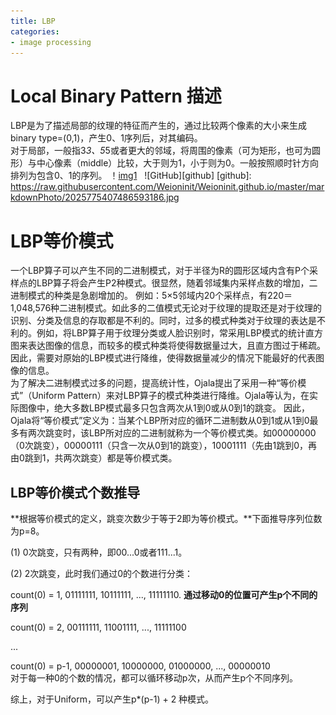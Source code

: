 ```yaml
---
title: LBP
categories: 
- image processing
---
```


# Local Binary Pattern 描述
LBP是为了描述局部的纹理的特征而产生的，通过比较两个像素的大小来生成binary type=(0,1)，产生0、1序列后，对其编码。  
对于局部，一般指3*3、5*5或者更大的邻域，将周围的像素（可为矩形，也可为圆形）与中心像素（middle）比较，大于则为1，小于则为0。一般按照顺时针方向排列为包含0、1的序列。
！[img1](https://raw.githubusercontent.com/Weioninit/Weioninit.github.io/master/markdownPhoto/2025775407486593186.jpg)  
![GitHub][github]
[github]: https://raw.githubusercontent.com/Weioninit/Weioninit.github.io/master/markdownPhoto/2025775407486593186.jpg
# LBP等价模式
一个LBP算子可以产生不同的二进制模式，对于半径为R的圆形区域内含有P个采样点的LBP算子将会产生P2种模式。很显然，随着邻域集内采样点数的增加，二进制模式的种类是急剧增加的。
例如：5×5邻域内20个采样点，有220＝1,048,576种二进制模式。如此多的二值模式无论对于纹理的提取还是对于纹理的识别、分类及信息的存取都是不利的。同时，过多的模式种类对于纹理的表达是不利的。例如，将LBP算子用于纹理分类或人脸识别时，常采用LBP模式的统计直方图来表达图像的信息，而较多的模式种类将使得数据量过大，且直方图过于稀疏。  
因此，需要对原始的LBP模式进行降维，使得数据量减少的情况下能最好的代表图像的信息。  
为了解决二进制模式过多的问题，提高统计性，Ojala提出了采用一种“等价模式”（Uniform Pattern）来对LBP算子的模式种类进行降维。Ojala等认为，在实际图像中，绝大多数LBP模式最多只包含两次从1到0或从0到1的跳变。
因此，Ojala将“等价模式”定义为：当某个LBP所对应的循环二进制数从0到1或从1到0最多有两次跳变时，该LBP所对应的二进制就称为一个等价模式类。如00000000（0次跳变），00000111（只含一次从0到1的跳变），10001111（先由1跳到0，再由0跳到1，共两次跳变）都是等价模式类。

## LBP等价模式个数推导
**根据等价模式的定义，跳变次数少于等于2即为等价模式。**下面推导序列位数为p=8。

(1) 0次跳变，只有两种，即00...0或者111...1。  

(2) 2次跳变，此时我们通过0的个数进行分类：  

  count(0) = 1, 01111111, 10111111, ..., 11111110. **通过移动0的位置可产生p个不同的序列**  

  count(0) = 2, 00111111, 11001111, ..., 11111100  

  ...

  count(0) = p-1, 00000001, 10000000, 01000000, ..., 00000010   
  对于每一种0的个数的情况，都可以循环移动p次，从而产生p个不同序列。  

综上，对于Uniform，可以产生p*(p-1) + 2 种模式。
